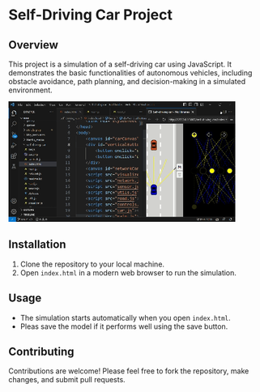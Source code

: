 # Self-Driving Car Project

## Overview

This project is a simulation of a self-driving car using JavaScript. It demonstrates the basic functionalities of autonomous vehicles, including obstacle avoidance, path planning, and decision-making in a simulated environment.

![](data/self_driving_car_gif.gif)

## Installation

1. Clone the repository to your local machine.
2. Open `index.html` in a modern web browser to run the simulation.

## Usage

- The simulation starts automatically when you open `index.html`.
- Pleas save the model if it performs well using the save button.

## Contributing

Contributions are welcome! Please feel free to fork the repository, make changes, and submit pull requests.
